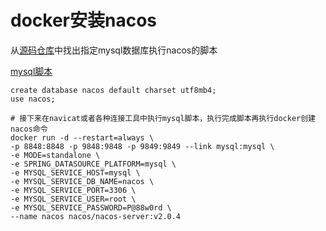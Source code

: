 

# **docker安装nacos**

从[源码仓库](https://gitee.com/mirrors/Nacos)中找出指定mysql数据库执行nacos的脚本

[mysql脚本](https://gitee.com/mirrors/Nacos/raw/develop/distribution/conf/nacos-mysql.sql)

```shell
create database nacos default charset utf8mb4;
use nacos;

# 接下来在navicat或者各种连接工具中执行mysql脚本，执行完成脚本再执行docker创建nacos命令
docker run -d --restart=always \
-p 8848:8848 -p 9848:9848 -p 9849:9849 --link mysql:mysql \
-e MODE=standalone \
-e SPRING_DATASOURCE_PLATFORM=mysql \
-e MYSQL_SERVICE_HOST=mysql \
-e MYSQL_SERVICE_DB_NAME=nacos \
-e MYSQL_SERVICE_PORT=3306 \
-e MYSQL_SERVICE_USER=root \
-e MYSQL_SERVICE_PASSWORD=P@88w0rd \
--name nacos nacos/nacos-server:v2.0.4
```